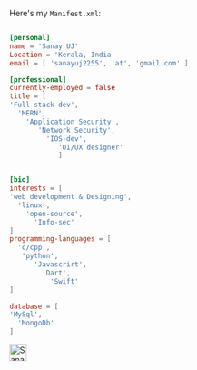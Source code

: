 





              

Here's my `Manifest.xml`:

```toml

[personal]
name = 'Sanay UJ'
Location = 'Kerala, India'
email = [ 'sanayuj2255', 'at', 'gmail.com' ]

[professional]
currently-employed = false
title = [
'Full stack-dev',
  'MERN', 
    'Application Security', 
       'Network Security', 
         'IOS-dev',
            'UI/UX designer'
            ]


[bio]
interests = [
'web development & Designing',
  'linux',
    'open-source',
      'Info-sec'
]
programming-languages = [
  'c/cpp',
   'python',
      'Javascrirt',
        'Dart',
          'Swift'
]

database = [
'MySql',
  'MongoDb'
]

```





 <a href="https://github.com/sanayuj/sanay2255/edit/main/README.md">
    <img src="https://www.vectorlogo.zone/logos/linkedin/linkedin-icon.svg" alt="Sanay UJ's LinkedIn Profile" height="30" width="30">
  </a>


<p align="center">
  
 
</p>

<p align="left">


<!--   <img src="https://github-readme-stats.vercel.app/api?username=mohdjishin&show_icons=true"  /> 


 -->
